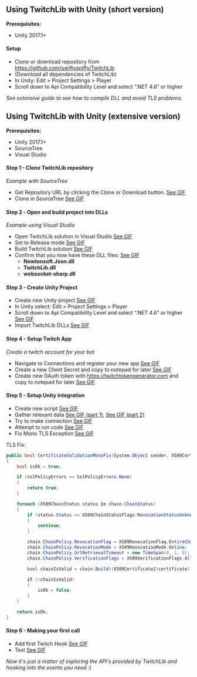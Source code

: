 ## Using TwitchLib with Unity (short version)

**Prerequisites:**
- Unity 2017.1+


#### Setup
- Clone or download repository from https://github.com/swiftyspiffy/TwitchLib
- (Download all dependencies of TwitchLib)
- In Unity: Edit > Project Settings > Player
- Scroll down to Api Compatibility Level and select “.NET 4.6” or higher

*See extensive guide to see how to compile DLL and avoid TLS problems.*


## Using TwitchLib with Unity (extensive version)

**Prerequisites:**
- Unity 2017.1+
- SourceTree
- Visual Studio

#### Step 1 - Clone TwitchLib repository
*Example with SourceTree*

- Get Repository URL by clicking the Clone or Download button. <a href="http://i.imgur.com/a9tqa8y.gifv" target="_blank">See GIF</a>
- Clone in SourceTree <a href="http://i.imgur.com/Xm5VYDs.gifv" target="_blank">See GIF</a>

#### Step 2 - Open and build project into DLLs

*Example using Visual Studio*

- Open TwitchLib solution in Visual Studio <a href="http://i.imgur.com/BOAiEme.gifv" target="_blank">See GIF</a>
- Set to Release mode <a href="http://i.imgur.com/z98GzUD.gifv" target="_blank">See GIF</a>
- Build TwitchLib solution <a href="http://i.imgur.com/oXNPJeA.gifv" target="_blank">See GIF</a>
- Confirm that you now have these DLL files: <a href="http://i.imgur.com/HDtUZST.gifv" target="_blank">See GIF</a>
	- **Newtonsoft.Json.dll**
	- **TwitchLib.dll**
	- **websocket-sharp.dll**


#### Step 3 - Create Unity Project

- Create new Unity project <a href="http://i.imgur.com/yyMb9xj.gifv" target="_blank">See GIF</a>
- In Unity select: Edit > Project Settings > Player
- Scroll down to Api Compatibility Level and select “.NET 4.6” or higher <a href="http://i.imgur.com/MgnFHD7.gifv" target="_blank">See GIF</a>
- Import TwitchLib DLLs <a href="http://i.imgur.com/k39e2It.gifv" target="_blank">See GIF</a>


#### Step 4 - Setup Twitch App

*Create a twitch account for your bot*

- Navigate to Connections and register your new app <a href="http://i.imgur.com/uzTY9ER.gifv" target="_blank">See GIF</a>
- Create a new Client Secret and copy to notepad for later <a href="http://i.imgur.com/rpdSoFh.gifv" target="_blank">See GIF</a>
- Create new OAuth token with https://twitchtokengenerator.com and copy to notepad for later <a href="http://i.imgur.com/56OCEFU.gifv" target="_blank">See GIF</a>

#### Step 5 - Setup Unity integration

- Create new script <a href="http://i.imgur.com/49AFzhR.gifv" target="_blank">See GIF</a>
- Gather relevant data <a href="http://i.imgur.com/gRF9VrW.gifv" target="_blank">See GIF (part 1)</a>, <a href="http://i.imgur.com/eoPWS73.gifv" target="_blank">See GIF (part 2)</a>
- Try to make connection <a href="http://i.imgur.com/ccRAbLz.gifv" target="_blank">See GIF</a>
- Attempt to run code <a href="http://i.imgur.com/jG1Z24a.gifv" target="_blank">See GIF</a>
- Fix Mono TLS Exception <a href="http://i.imgur.com/qNUqJMH.gifv" target="_blank">See GIF</a>

TLS Fix:

```csharp
public bool CertificateValidationMonoFix(System.Object sender, X509Certificate certificate, X509Chain chain, SslPolicyErrors sslPolicyErrors)
{
    bool isOk = true;

    if (sslPolicyErrors == SslPolicyErrors.None)
    {
        return true;
    }

    foreach (X509ChainStatus status in chain.ChainStatus)
    {
        if (status.Status == X509ChainStatusFlags.RevocationStatusUnknown)
        {
            continue;
        }

        chain.ChainPolicy.RevocationFlag = X509RevocationFlag.EntireChain;
        chain.ChainPolicy.RevocationMode = X509RevocationMode.Online;
        chain.ChainPolicy.UrlRetrievalTimeout = new TimeSpan(0, 1, 0);
        chain.ChainPolicy.VerificationFlags = X509VerificationFlags.AllFlags;

        bool chainIsValid = chain.Build((X509Certificate2)certificate);

        if (!chainIsValid)
        {
            isOk = false;
        }
    }

    return isOk;
}

```

#### Step 6 - Making your first call
- Add first Twitch Hook <a href="http://i.imgur.com/5qIEkRJ.gifv" target="_blank">See GIF</a>
- Test <a href="http://i.imgur.com/1Ee8mQ0.gifv" target="_blank">See GIF</a>

*Now it's just a matter of exploring the API's provided by TwitchLib and hooking into the events you need :)*
